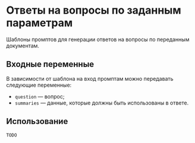 # Ответы на вопросы по заданным параметрам

Шаблоны промптов для генерации ответов на вопросы по переданным документам.

## Входные переменные

В зависимости от шаблона на вход промптам можно передавать следующие переменные:

- `question` — вопрос;
- `summaries` — данные, которые должны быть использованы в ответе.

## Использование

`TODO`
